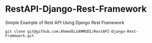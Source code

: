 # RestAPI-Django-Rest-Framework
Simple Example of Rest API Using Django Rest Framework
```
git clone git@github.com:AhmedELGAMMUDI/RestAPI-Django-Rest-Framework.git 
```
